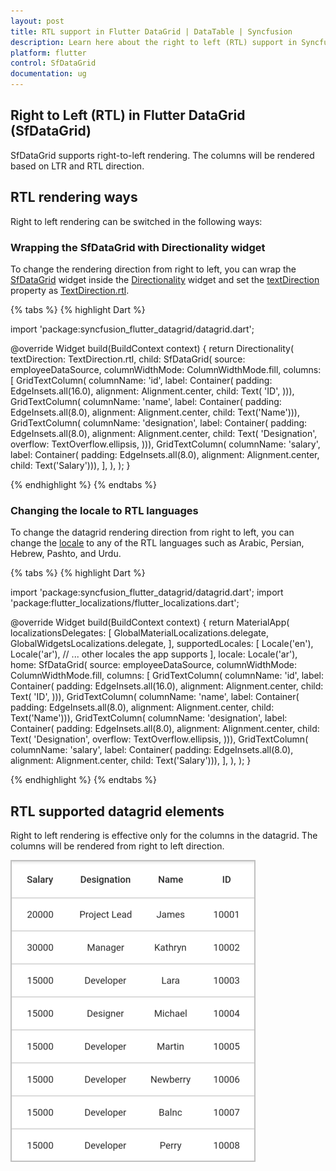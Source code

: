 ```yaml
---
layout: post
title: RTL support in Flutter DataGrid | DataTable | Syncfusion 
description: Learn here about the right to left (RTL) support in Syncfusion Flutter DataGrid (SfDataGrid) widget and more.
platform: flutter
control: SfDataGrid
documentation: ug
---
```


## Right to Left (RTL) in Flutter DataGrid (SfDataGrid)

SfDataGrid supports right-to-left rendering. The columns will be rendered based on LTR and RTL direction.

## RTL rendering ways

Right to left rendering can be switched in the following ways:

### Wrapping the SfDataGrid with Directionality widget

To change the rendering direction from right to left, you can wrap the [SfDataGrid](https://pub.dev/documentation/syncfusion_flutter_datagrid/latest/datagrid/SfDataGrid-class.html) widget inside the [Directionality](https://api.flutter.dev/flutter/widgets/Directionality-class.html) widget and set the [textDirection](https://api.flutter.dev/flutter/widgets/Directionality/textDirection.html) property as [TextDirection.rtl](https://api.flutter.dev/flutter/dart-ui/TextDirection-class.html).

{% tabs %}
{% highlight Dart %}

import 'package:syncfusion_flutter_datagrid/datagrid.dart';

@override
Widget build(BuildContext context) {
  return Directionality(
    textDirection: TextDirection.rtl,
    child: SfDataGrid(
      source: employeeDataSource,
      columnWidthMode: ColumnWidthMode.fill,
      columns: <GridColumn>[
        GridTextColumn(
            columnName: 'id',
            label: Container(
                padding: EdgeInsets.all(16.0),
                alignment: Alignment.center,
                child: Text(
                  'ID',
                ))),
        GridTextColumn(
            columnName: 'name',
            label: Container(
                padding: EdgeInsets.all(8.0),
                alignment: Alignment.center,
                child: Text('Name'))),
        GridTextColumn(
            columnName: 'designation',
            label: Container(
                padding: EdgeInsets.all(8.0),
                alignment: Alignment.center,
                child: Text(
                  'Designation',
                  overflow: TextOverflow.ellipsis,
                ))),
        GridTextColumn(
            columnName: 'salary',
            label: Container(
                padding: EdgeInsets.all(8.0),
                alignment: Alignment.center,
                child: Text('Salary'))),
      ],
    ),
  );
}

{% endhighlight %}
{% endtabs %}

### Changing the locale to RTL languages

To change the datagrid rendering direction from right to left, you can change the [locale](https://api.flutter.dev/flutter/material/MaterialApp/locale.html) to any of the RTL languages such as Arabic, Persian, Hebrew, Pashto, and Urdu.

{% tabs %}
{% highlight Dart %}

import 'package:syncfusion_flutter_datagrid/datagrid.dart';
import 'package:flutter_localizations/flutter_localizations.dart';

@override
Widget build(BuildContext context) {
  return MaterialApp(
    localizationsDelegates: [
      GlobalMaterialLocalizations.delegate,
      GlobalWidgetsLocalizations.delegate,
    ],
    supportedLocales: <Locale>[
      Locale('en'),
      Locale('ar'),
      // ... other locales the app supports
    ],
    locale: Locale('ar'),
    home: SfDataGrid(
      source: employeeDataSource,
      columnWidthMode: ColumnWidthMode.fill,
      columns: <GridColumn>[
        GridTextColumn(
            columnName: 'id',
            label: Container(
                padding: EdgeInsets.all(16.0),
                alignment: Alignment.center,
                child: Text(
                  'ID',
                ))),
        GridTextColumn(
            columnName: 'name',
            label: Container(
                padding: EdgeInsets.all(8.0),
                alignment: Alignment.center,
                child: Text('Name'))),
        GridTextColumn(
            columnName: 'designation',
            label: Container(
                padding: EdgeInsets.all(8.0),
                alignment: Alignment.center,
                child: Text(
                  'Designation',
                  overflow: TextOverflow.ellipsis,
                ))),
        GridTextColumn(
            columnName: 'salary',
            label: Container(
                padding: EdgeInsets.all(8.0),
                alignment: Alignment.center,
                child: Text('Salary'))),
      ],
    ),
  );
}

{% endhighlight %}
{% endtabs %}

## RTL supported datagrid elements

Right to left rendering is effective only for the columns in the datagrid. The columns will be rendered from right to left direction.

![flutter datagrid with RTL direction](images/rtl-support/flutter-datagrid-rtl.png)